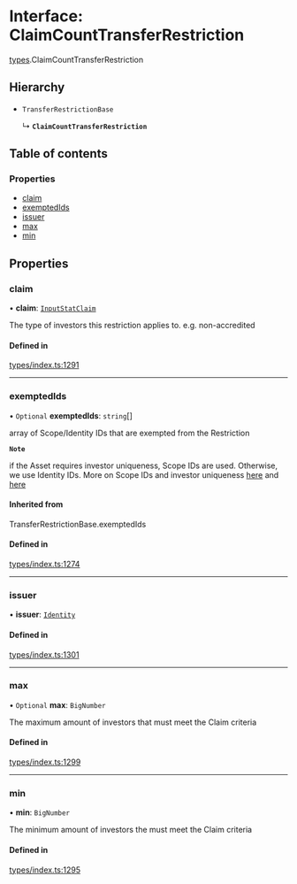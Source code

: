 # Interface: ClaimCountTransferRestriction

[types](../wiki/types).ClaimCountTransferRestriction

## Hierarchy

- `TransferRestrictionBase`

  ↳ **`ClaimCountTransferRestriction`**

## Table of contents

### Properties

- [claim](../wiki/types.ClaimCountTransferRestriction#claim)
- [exemptedIds](../wiki/types.ClaimCountTransferRestriction#exemptedids)
- [issuer](../wiki/types.ClaimCountTransferRestriction#issuer)
- [max](../wiki/types.ClaimCountTransferRestriction#max)
- [min](../wiki/types.ClaimCountTransferRestriction#min)

## Properties

### claim

• **claim**: [`InputStatClaim`](../wiki/types#inputstatclaim)

The type of investors this restriction applies to. e.g. non-accredited

#### Defined in

[types/index.ts:1291](https://github.com/PolymeshAssociation/polymesh-sdk/blob/91c2d2d8/src/types/index.ts#L1291)

___

### exemptedIds

• `Optional` **exemptedIds**: `string`[]

array of Scope/Identity IDs that are exempted from the Restriction

**`Note`**

 if the Asset requires investor uniqueness, Scope IDs are used. Otherwise, we use Identity IDs. More on Scope IDs and investor uniqueness
  [here](https://developers.polymesh.network/introduction/identity#polymesh-unique-identity-system-puis) and
  [here](https://developers.polymesh.network/polymesh-docs/primitives/confidential-identity)

#### Inherited from

TransferRestrictionBase.exemptedIds

#### Defined in

[types/index.ts:1274](https://github.com/PolymeshAssociation/polymesh-sdk/blob/91c2d2d8/src/types/index.ts#L1274)

___

### issuer

• **issuer**: [`Identity`](../wiki/api.entities.Identity.Identity)

#### Defined in

[types/index.ts:1301](https://github.com/PolymeshAssociation/polymesh-sdk/blob/91c2d2d8/src/types/index.ts#L1301)

___

### max

• `Optional` **max**: `BigNumber`

The maximum amount of investors that must meet the Claim criteria

#### Defined in

[types/index.ts:1299](https://github.com/PolymeshAssociation/polymesh-sdk/blob/91c2d2d8/src/types/index.ts#L1299)

___

### min

• **min**: `BigNumber`

The minimum amount of investors the must meet the Claim criteria

#### Defined in

[types/index.ts:1295](https://github.com/PolymeshAssociation/polymesh-sdk/blob/91c2d2d8/src/types/index.ts#L1295)
